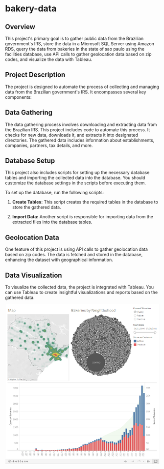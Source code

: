 # bakery-data

## Overview

This project's primary goal is to gather public data from the Brazilian government's IRS, store the data in a Microsoft SQL Server using Amazon RDS, query the data from bakeries in the state of sao paulo using the facilities database, use API calls to gather geolocation data based on zip codes, and visualize the data with Tableau.

## Project Description

The project is designed to automate the process of collecting and managing data from the Brazilian government's IRS. It encompasses several key components:

## Data Gathering

The data gathering process involves downloading and extracting data from the Brazilian IRS. This project includes code to automate this process. It checks for new data, downloads it, and extracts it into designated directories. The gathered data includes information about establishments, companies, partners, tax details, and more.

## Database Setup

This project also includes scripts for setting up the necessary database tables and importing the collected data into the database. You should customize the database settings in the scripts before executing them.

To set up the database, run the following scripts:

1. **Create Tables:** This script creates the required tables in the database to store the gathered data.

2. **Import Data:** Another script is responsible for importing data from the extracted files into the database tables.

## Geolocation Data

One feature of this project is using API calls to gather geolocation data based on zip codes. The data is fetched and stored in the database, enhancing the dataset with geographical information.

## Data Visualization

To visualize the collected data, the project is integrated with Tableau. You can use Tableau to create insightful visualizations and reports based on the gathered data.

![tableau](https://github.com/JeremiasJunior/bakery-data/blob/main/tableau.png)

